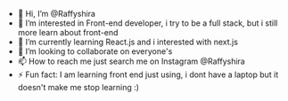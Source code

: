 - 👋 Hi, I’m @Raffyshira
- 👀 I’m interested in Front-end developer, i try to be a full stack, but i still more learn about front-end
- 🌱 I’m currently learning React.js and i interested with next.js
- 💞️ I’m looking to collaborate on everyone's 
- 📫 How to reach me just search me on Instagram @Raffyshira
- ⚡ Fun fact: I am learning front end just using, i dont have a laptop but it doesn't make me stop learning :)

<!---
Raffyshira/Raffyshira is a ✨ special ✨ repository because its `README.md` (this file) appears on your GitHub profile.
You can click the Preview link to take a look at your changes.
--->
